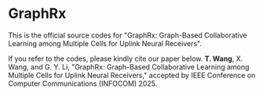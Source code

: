 # GraphRx
This is the official source codes for "GraphRx: Graph-Based Collaborative Learning among Multiple Cells for Uplink Neural Receivers".

If you refer to the codes, please kindly cite our paper below.
**T. Wang**, X. Wang, and G. Y. Li, "GraphRx: Graph-Based Collaborative Learning among Multiple Cells for Uplink
Neural Receivers," accepted by IEEE Conference on Computer Communications (INFOCOM) 2025.
